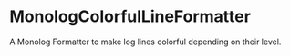 # MonologColorfulLineFormatter
A Monolog Formatter to make log lines colorful depending on their level.
